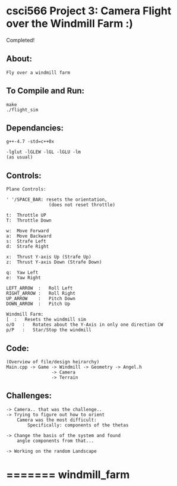 
csci566 Project 3: Camera Flight over the Windmill Farm :)
==========================================

Completed!

About:
------------------------------------------
    Fly over a windmill farm

To Compile and Run:
------------------------------------------
    make
    ./flight_sim

Dependancies:
------------------------------------------
    
    g++-4.7 -std=c++0x
    
    -lglut -lGLEW -lGL -lGLU -lm 
    (as usual)


Controls:
------------------------------------------
    Plane Controls:

    ' '/SPACE_BAR: resets the orientation, 
                    (does not reset throttle)

    t:  Throttle UP
    T:  Throttle Down

    w:  Move Forward
    a:  Move Backward
    s:  Strafe Left
    d:  Strafe Right

    x:  Thrust Y-axis Up (Strafe Up)
    z:  Thrust Y-axis Down (Strafe Down)

    q:  Yaw Left
    e:  Yaw Right

    LEFT_ARROW  :   Roll Left
    RIGHT_ARROW :   Roll Right
    UP_ARROW    :   Pitch Down
    DOWN_ARROW  :   Pitch Up

    Windmill Farm:
    [  :   Resets the windmill sim
    o/O   :   Rotates about the Y-Axis in only one direction CW
    p/P   :   Star/Stop the windmill 

  


Code:
------------------------------------------
    (Overview of file/design heirarchy)
    Main.cpp -> Game -> Windmill -> Geometry -> Angel.h
                     -> Camera
                     -> Terrain


Challenges:
------------------------------------------
    -> Camera.. that was the challenge..
    -> Trying to figure out how to orient 
        Camera was the most difficult:
            Specifically: components of the thetas

    -> Change the basis of the system and found 
        angle components from that...

    -> Working on the random Landscape





    
=======
windmill_farm
=============
